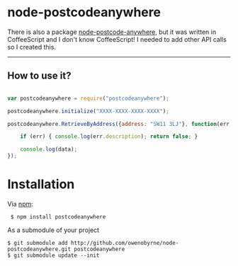 # node-postcodeanywhere

There is also a package [node-postcode-anywhere][node-postcode-anywhere], but it was written in CoffeeScript and I don't know CoffeeScript! I needed to add other API calls so I created this.

---------


How to use it?
---------------

````javascript

var postcodeanywhere = require("postcodeanywhere");

postcodeanywhere.initialize("XXXX-XXXX-XXXX-XXXX");

postcodeanywhere.RetrieveByAddress({address: "SW11 3LJ"}, function(err, data) {

	if (err) { console.log(err.description); return false; }

	console.log(data);
});
````

Installation
============

Via [npm][]:

     $ npm install postcodeanywhere
	
As a submodule of your project

	$ git submodule add http://github.com/owenobyrne/node-postcodeanywhere.git postcodeanywhere
	$ git submodule update --init
	
[npm]: https://github.com/isaacs/npm
[node-postcode-anywhere]: https://github.com/Bizzby/node-postcode-anywhere
